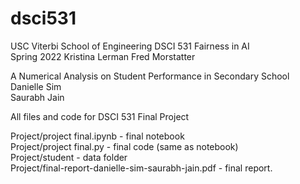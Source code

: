 # dsci531
USC Viterbi School of Engineering
DSCI 531 Fairness in AI  
Spring 2022 
Kristina Lerman
Fred Morstatter  

A Numerical Analysis on Student Performance in Secondary School   
Danielle Sim   
Saurabh Jain 



All files and code for DSCI 531 Final Project 

Project/project final.ipynb - final notebook  
Project/project final.py - final code (same as notebook)   
Project/student - data folder   
Project/final-report-danielle-sim-saurabh-jain.pdf - final report. 
 
